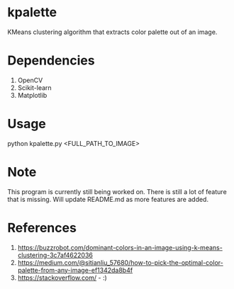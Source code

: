 # kpalette

KMeans clustering algorithm that extracts color palette out of an image. 

# Dependencies

1. OpenCV
2. Scikit-learn
3. Matplotlib

# Usage

python kpalette.py <FULL_PATH_TO_IMAGE>


# Note
This program is currently still being worked on. There is still a lot of feature that is missing. Will update README.md as more features are added.


# References
1. https://buzzrobot.com/dominant-colors-in-an-image-using-k-means-clustering-3c7af4622036
2. https://medium.com/@sitianliu_57680/how-to-pick-the-optimal-color-palette-from-any-image-ef1342da8b4f
3. https://stackoverflow.com/ - :)
